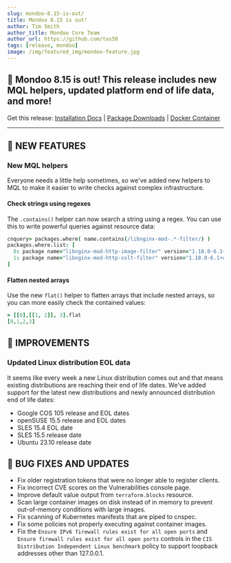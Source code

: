 ```yaml
---
slug: mondoo-8.15-is-out/
title: Mondoo 8.15 is out!
author: Tim Smith
author_title: Mondoo Core Team
author_url: https://github.com/tas50
tags: [release, mondoo]
image: /img/featured_img/mondoo-feature.jpg
---
```


## 🥳 Mondoo 8.15 is out! This release includes new MQL helpers, updated platform end of life data, and more!

Get this release: [Installation Docs](/cnspec/) | [Package Downloads](https://releases.mondoo.com/cnspec/) | [Docker Container](https://hub.docker.com/r/mondoo/cnspec)

---

## 🎉 NEW FEATURES

### New MQL helpers

Everyone needs a little help sometimes, so we've added new helpers to MQL to make it easier to write checks against complex infrastructure.

#### Check strings using regexes

The `.contains()` helper can now search a string using a regex. You can use this to write powerful queries against resource data:

```coffee
cnquery> packages.where( name.contains(/libnginx-mod-.*-filter/) )
packages.where.list: [
  0: package name="libnginx-mod-http-image-filter" version="1.18.0-6.1+deb11u3"
  1: package name="libnginx-mod-http-xslt-filter" version="1.18.0-6.1+deb11u3"
]
```

#### Flatten nested arrays

Use the new `flat()` helper to flatten arrays that include nested arrays, so you can more easily check the contained values:

```coffee
> [[0],[[1, 2]], 3].flat
[0,1,2,3]
```

## 🧹 IMPROVEMENTS

### Updated Linux distribution EOL data

It seems like every week a new Linux distribution comes out and that means existing distributions are reaching their end of life dates. We've added support for the latest new distributions and newly announced distribution end of life dates:

- Google COS 105 release and EOL dates
- openSUSE 15.5 release and EOL dates
- SLES 15.4 EOL date
- SLES 15.5 release date
- Ubuntu 23.10 release date

## 🐛 BUG FIXES AND UPDATES

- Fix older registration tokens that were no longer able to register clients.
- Fix incorrect CVE scores on the Vulnerabilities console page.
- Improve default value output from `terraform.blocks` resource.
- Scan large container images on disk instead of in memory to prevent out-of-memory conditions with large images.
- Fix scanning of Kubernetes manifests that are piped to cnspec.
- Fix some policies not properly executing against container images.
- Fix the `Ensure IPv6 firewall rules exist for all open ports` and `Ensure firewall rules exist for all open ports` controls in the `CIS Distribution Independent Linux benchmark` policy to support loopback addresses other than 127.0.0.1.
